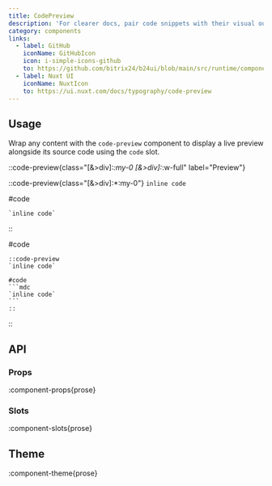```yaml
---
title: CodePreview
description: 'For clearer docs, pair code snippets with their visual output and source.'
category: components
links:
  - label: GitHub
    iconName: GitHubIcon
    icon: i-simple-icons-github
    to: https://github.com/bitrix24/b24ui/blob/main/src/runtime/components/prose/CodePreview.vue
  - label: Nuxt UI
    iconName: NuxtIcon
    to: https://ui.nuxt.com/docs/typography/code-preview
---
```


## Usage

Wrap any content with the `code-preview` component to display a live preview alongside its source code using the `code` slot.

::code-preview{class="[&>div]:*:my-0 [&>div]:*:w-full" label="Preview"}

::code-preview{class="[&>div]:*:my-0"}
`inline code`

#code

```mdc
`inline code`
```

::

#code

````mdc
::code-preview
`inline code`

#code
```mdc
`inline code`
```
::
````

::

## API

### Props

:component-props{prose}

### Slots

:component-slots{prose}

## Theme

:component-theme{prose}
